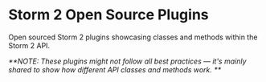 # Storm 2 Open Source Plugins
Open sourced Storm 2 plugins showcasing classes and methods within the Storm 2 API.

_**NOTE: These plugins might not follow all best practices — it's mainly shared to show how different API classes and methods work. **_
